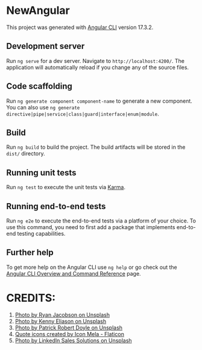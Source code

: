 # NewAngular

This project was generated with [Angular CLI](https://github.com/angular/angular-cli) version 17.3.2.

## Development server

Run `ng serve` for a dev server. Navigate to `http://localhost:4200/`. The application will automatically reload if you change any of the source files.

## Code scaffolding

Run `ng generate component component-name` to generate a new component. You can also use `ng generate directive|pipe|service|class|guard|interface|enum|module`.

## Build

Run `ng build` to build the project. The build artifacts will be stored in the `dist/` directory.

## Running unit tests

Run `ng test` to execute the unit tests via [Karma](https://karma-runner.github.io).

## Running end-to-end tests

Run `ng e2e` to execute the end-to-end tests via a platform of your choice. To use this command, you need to first add a package that implements end-to-end testing capabilities.

## Further help

To get more help on the Angular CLI use `ng help` or go check out the [Angular CLI Overview and Command Reference](https://angular.io/cli) page.

# CREDITS:
1. [Photo by Ryan Jacobson on Unsplash](https://unsplash.com/photos/black-bicycle-parked-in-front-of-building-cXUOQWdRV4I)
2. [Photo by  Kenny Eliason on Unsplash](https://unsplash.com/photos/a-group-of-people-in-a-room-with-a-projector-screen-1-aA2Fadydc)
3. [Photo by Patrick Robert Doyle on Unsplash](https://unsplash.com/photos/interior-building-OvXht_wi5Ew)
4. [Quote icons created by Icon Mela - Flaticon](https://www.flaticon.com/free-icons/quote)
5. [Photo by LinkedIn Sales Solutions on Unsplash](https://unsplash.com/@linkedinsalesnavigator?utm_content=creditCopyText&utm_medium=referral&utm_source=unsplash)
